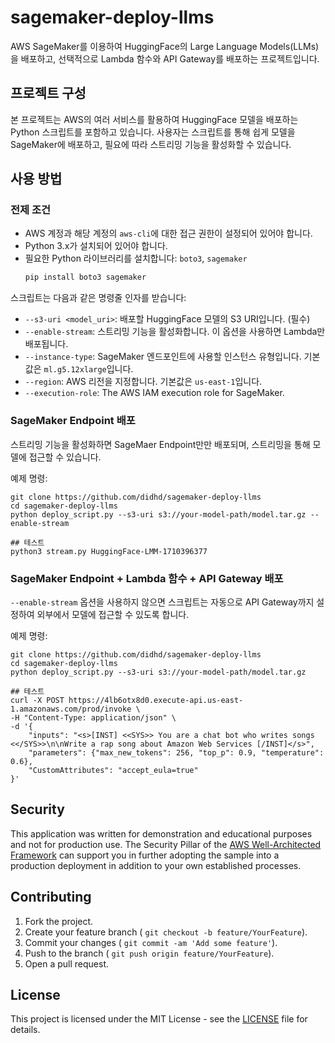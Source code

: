 # sagemaker-deploy-llms

AWS SageMaker를 이용하여 HuggingFace의 Large Language Models(LLMs)을 배포하고, 선택적으로 Lambda 함수와 API Gateway를 배포하는 프로젝트입니다.

## 프로젝트 구성

본 프로젝트는 AWS의 여러 서비스를 활용하여 HuggingFace 모델을 배포하는 Python 스크립트를 포함하고 있습니다. 사용자는 스크립트를 통해 쉽게 모델을 SageMaker에 배포하고, 필요에 따라 스트리밍 기능을 활성화할 수 있습니다.

## 사용 방법

### 전제 조건

- AWS 계정과 해당 계정의 `aws-cli`에 대한 접근 권한이 설정되어 있어야 합니다.
- Python 3.x가 설치되어 있어야 합니다.
- 필요한 Python 라이브러리를 설치합니다: `boto3`, `sagemaker`
  ```bash
  pip install boto3 sagemaker
  ```

스크립트는 다음과 같은 명령줄 인자를 받습니다:

- `--s3-uri <model_uri>`: 배포할 HuggingFace 모델의 S3 URI입니다. (필수)
- `--enable-stream`: 스트리밍 기능을 활성화합니다. 이 옵션을 사용하면 Lambda만 배포됩니다.
- `--instance-type`: SageMaker 엔드포인트에 사용할 인스턴스 유형입니다. 기본값은 `ml.g5.12xlarge`입니다.
- `--region`: AWS 리전을 지정합니다. 기본값은 `us-east-1`입니다.
- `--execution-role`: The AWS IAM execution role for SageMaker.


### SageMaker Endpoint 배포
스트리밍 기능을 활성화하면 SageMaer Endpoint만만 배포되며, 스트리밍을 통해 모델에 접근할 수 있습니다.

예제 명령:

```
git clone https://github.com/didhd/sagemaker-deploy-llms
cd sagemaker-deploy-llms
python deploy_script.py --s3-uri s3://your-model-path/model.tar.gz --enable-stream

## 테스트
python3 stream.py HuggingFace-LMM-1710396377
```


### SageMaker Endpoint + Lambda 함수 + API Gateway 배포
`--enable-stream` 옵션을 사용하지 않으면 스크립트는 자동으로 API Gateway까지 설정하여 외부에서 모델에 접근할 수 있도록 합니다.

예제 명령:

```
git clone https://github.com/didhd/sagemaker-deploy-llms
cd sagemaker-deploy-llms
python deploy_script.py --s3-uri s3://your-model-path/model.tar.gz

## 테스트
curl -X POST https://4lb6otx8d0.execute-api.us-east-1.amazonaws.com/prod/invoke \
-H "Content-Type: application/json" \
-d '{
    "inputs": "<s>[INST] <<SYS>> You are a chat bot who writes songs <</SYS>>\n\nWrite a rap song about Amazon Web Services [/INST]</s>",
    "parameters": {"max_new_tokens": 256, "top_p": 0.9, "temperature": 0.6},
    "CustomAttributes": "accept_eula=true"
}'
```

## Security

This application was written for demonstration and educational purposes and not for production use. The Security Pillar of the [AWS Well-Architected Framework](https://docs.aws.amazon.com/wellarchitected/latest/security-pillar/welcome.html) can support you in further adopting the sample into a production deployment in addition to your own established processes.


Contributing
------------

1.  Fork the project.
2.  Create your feature branch ( `git checkout -b feature/YourFeature`).
3.  Commit your changes ( `git commit -am 'Add some feature'`).
4.  Push to the branch ( `git push origin feature/YourFeature`).
5.  Open a pull request.

License
-------

This project is licensed under the MIT License - see the [LICENSE](LICENSE) file for details.